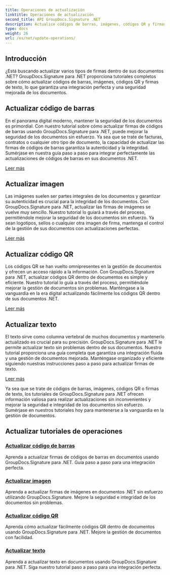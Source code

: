 ```yaml
---
title: Operaciones de actualización
linktitle: Operaciones de actualización
second_title: API GroupDocs.Signature .NET
description: Actualice códigos de barras, imágenes, códigos QR y firmas de texto en documentos .NET con los tutoriales de GroupDocs.Signature para .NET. Mejore la seguridad y la gestión de los documentos.
type: docs
weight: 26
url: /es/net/update-operations/
---
```

## Introducción

¿Está buscando actualizar varios tipos de firmas dentro de sus documentos .NET? GroupDocs.Signature para .NET proporciona tutoriales completos sobre cómo actualizar códigos de barras, imágenes, códigos QR y firmas de texto, lo que garantiza una integración perfecta y una seguridad mejorada de los documentos.

## Actualizar código de barras
En el panorama digital moderno, mantener la seguridad de los documentos es primordial. Con nuestro tutorial sobre cómo actualizar firmas de códigos de barras usando GroupDocs.Signature para .NET, puede mejorar la seguridad de los documentos sin esfuerzo. Ya sea que se trate de facturas, contratos o cualquier otro tipo de documento, la capacidad de actualizar las firmas de códigos de barras garantiza la autenticidad y la integridad. Sumérjase en nuestra guía paso a paso para integrar perfectamente las actualizaciones de códigos de barras en sus documentos .NET.

[Leer más](./update-barcode/)

## Actualizar imagen
Las imágenes suelen ser partes integrales de los documentos y garantizar su autenticidad es crucial para la integridad de los documentos. Con GroupDocs.Signature para .NET, actualizar las firmas de imágenes se vuelve muy sencillo. Nuestro tutorial lo guiará a través del proceso, permitiéndole mejorar la seguridad de los documentos sin esfuerzo. Ya sean logotipos, sellos o cualquier otra imagen de firma, mantenga el control de la gestión de sus documentos con actualizaciones perfectas.

[Leer más](./update-image/)

## Actualizar código QR
Los códigos QR se han vuelto omnipresentes en la gestión de documentos y ofrecen un acceso rápido a la información. Con GroupDocs.Signature para .NET, actualizar códigos QR dentro de documentos es simple y eficiente. Nuestro tutorial lo guía a través del proceso, permitiéndole mejorar la gestión de documentos sin problemas. Manténgase a la vanguardia en la era digital actualizando fácilmente los códigos QR dentro de sus documentos .NET.

[Leer más](./update-qr-code/)

## Actualizar texto
El texto sirve como columna vertebral de muchos documentos y mantenerlo actualizado es crucial para su precisión. GroupDocs.Signature para .NET le permite actualizar texto sin problemas dentro de sus documentos. Nuestro tutorial proporciona una guía completa que garantiza una integración fluida y una gestión de documentos mejorada. Manténgase organizado y eficiente siguiendo nuestras instrucciones paso a paso para actualizar firmas de texto.

[Leer más](./update-text/)

Ya sea que se trate de códigos de barras, imágenes, códigos QR o firmas de texto, los tutoriales de GroupDocs.Signature para .NET ofrecen información valiosa para realizar actualizaciones sin inconvenientes y mejorar la seguridad e integridad de los documentos sin esfuerzo. Sumérjase en nuestros tutoriales hoy para mantenerse a la vanguardia en la gestión de documentos.
## Actualizar tutoriales de operaciones
### [Actualizar código de barras](./update-barcode/)
Aprenda a actualizar firmas de códigos de barras en documentos usando GroupDocs.Signature para .NET. Guía paso a paso para una integración perfecta.
### [Actualizar imagen](./update-image/)
Aprenda a actualizar firmas de imágenes en documentos .NET sin esfuerzo utilizando GroupDocs.Signature. Mejore la seguridad e integridad de los documentos sin problemas.
### [Actualizar código QR](./update-qr-code/)
Aprenda cómo actualizar fácilmente códigos QR dentro de documentos usando GroupDocs.Signature para .NET. Mejore la gestión de documentos con facilidad.
### [Actualizar texto](./update-text/)
Aprenda a actualizar texto en documentos usando GroupDocs.Signature para .NET. Siga nuestro tutorial paso a paso para una integración perfecta.